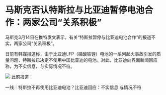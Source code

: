 # 马斯克否认特斯拉与比亚迪暂停电池合作：两家公司“关系积极”

马斯克3月14日在推特发文表示，有关“特斯拉暂停与比亚迪电池合作”的报道不实，两家公司“关系积极”。

日前有韩媒报道称，由于比亚迪LFP（磷酸铁锂）电池的一系列起火事故引发的质量问题，特斯拉已决定不使用中国比亚迪的电池。对此，比亚迪向界面新闻回应称，为不实信息，与实际情况不符。

![](https://inews.gtimg.com/om_bt/OShzCI8Ri57Wg9vZrhNOGG6Yb7uFpc5fvecN_wUdrLHX4AA/1000)
此前报道：

一线｜特斯拉不再使用比亚迪电池？比亚迪回应：不实信息 与情况不符

